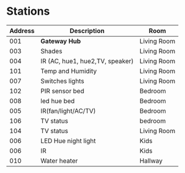 # Stations

| Address | Description                     | Room         |
| ------- | ------------------------------- | ------------ |
| 001     | **Gateway Hub**                 | Living  Room |
| 003     | Shades                          | Living  Room |
| 004     | IR (AC, hue1, hue2,TV, speaker) | Living Room  |
| 101     | Temp and Humidity               | Living Room  |
| 007     | Switches lights                 | Living Room  |
| 102     | PIR sensor bed                  | Bedroom      |
| 008     | led hue  bed                    | Bedroom      |
| 005     | IR(fan/light/AC/TV)             | Bedroom      |
| 106     | TV status                       | bedroom      |
| 104     | TV status                       | Living Room  |
| 006     | LED Hue night light             | Kids         |
| 006     | IR                              | Kids         |
| 010     | Water heater                    | Hallway      |
